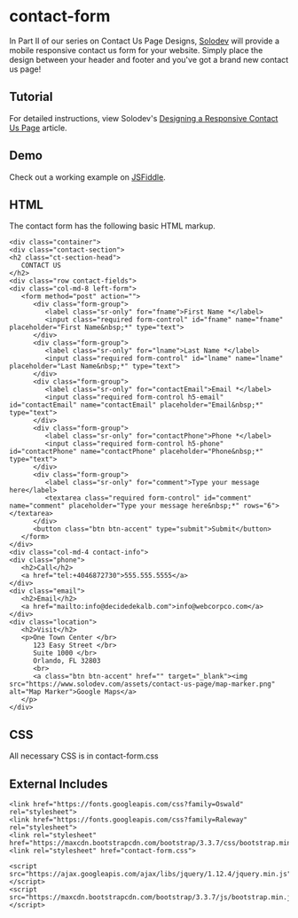 # contact-form
In Part II of our series on Contact Us Page Designs, [Solodev](https://www.solodev.com/) will provide a mobile responsive contact us form for your website. Simply place the design between your header and footer and you've got a brand new contact us page!

## Tutorial

For detailed instructions, view Solodev's [Designing a Responsive Contact Us Page](https://www.solodev.com/blog/web-design/designing-a-responsive-contact-us-page.stml) article.

## Demo

Check out a working example on [JSFiddle](https://jsfiddle.net/solodev/em78hq4h/).

## HTML

The contact form has the following basic HTML markup.
```
<div class="container">
<div class="contact-section">
<h2 class="ct-section-head">
   CONTACT US
</h2>
<div class="row contact-fields">
<div class="col-md-8 left-form">
   <form method="post" action="">
      <div class="form-group">
         <label class="sr-only" for="fname">First Name *</label>
         <input class="required form-control" id="fname" name="fname" placeholder="First Name&nbsp;*" type="text">
      </div>
      <div class="form-group">
         <label class="sr-only" for="lname">Last Name *</label>
         <input class="required form-control" id="lname" name="lname" placeholder="Last Name&nbsp;*" type="text">
      </div>
      <div class="form-group">
         <label class="sr-only" for="contactEmail">Email *</label>
         <input class="required form-control h5-email" id="contactEmail" name="contactEmail" placeholder="Email&nbsp;*" type="text">
      </div>
      <div class="form-group">
         <label class="sr-only" for="contactPhone">Phone *</label>
         <input class="required form-control h5-phone" id="contactPhone" name="contactPhone" placeholder="Phone&nbsp;*" type="text">
      </div>
      <div class="form-group">
         <label class="sr-only" for="comment">Type your message here</label>
         <textarea class="required form-control" id="comment" name="comment" placeholder="Type your message here&nbsp;*" rows="6"></textarea>
      </div>
      <button class="btn btn-accent" type="submit">Submit</button>  
   </form>
</div>
<div class="col-md-4 contact-info">
<div class="phone">
   <h2>Call</h2>
   <a href="tel:+4046872730">555.555.5555</a>
</div>
<div class="email">
   <h2>Email</h2>
   <a href="mailto:info@decidedekalb.com">info@webcorpco.com</a>
</div>
<div class="location">
   <h2>Visit</h2>
   <p>One Town Center </br>
      123 Easy Street </br>
      Suite 1000 </br>
      Orlando, FL 32803
      <br>
      <a class="btn btn-accent" href="" target="_blank"><img src="https://www.solodev.com/assets/contact-us-page/map-marker.png" alt="Map Marker">Google Maps</a>
   </p>
</div>
```
## CSS

All necessary CSS is in contact-form.css

## External Includes
```
<link href="https://fonts.googleapis.com/css?family=Oswald" rel="stylesheet">
<link href="https://fonts.googleapis.com/css?family=Raleway" rel="stylesheet">
<link rel="stylesheet" href="https://maxcdn.bootstrapcdn.com/bootstrap/3.3.7/css/bootstrap.min.css">
<link rel="stylesheet" href="contact-form.css">

<script src="https://ajax.googleapis.com/ajax/libs/jquery/1.12.4/jquery.min.js"></script>
<script src="https://maxcdn.bootstrapcdn.com/bootstrap/3.3.7/js/bootstrap.min.js"></script>
```
